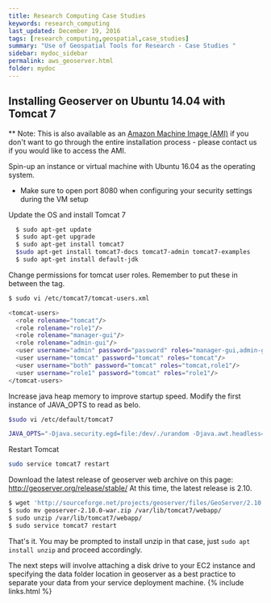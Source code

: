 ```yaml
---
title: Research Computing Case Studies
keywords: research_computing
last_updated: December 19, 2016
tags: [research_computing,geospatial,case_studies]
summary: "Use of Geospatial Tools for Research - Case Studies "
sidebar: mydoc_sidebar
permalink: aws_geoserver.html
folder: mydoc
---
```


## Installing Geoserver on Ubuntu 14.04 with Tomcat 7
** Note: This is also available as an [Amazon Machine Image (AMI)](http://docs.aws.amazon.com/AWSEC2/latest/UserGuide/AMIs.html) if you don't want to go through the entire installation process - please contact us if you would like to access the AMI.

Spin-up an instance or virtual machine with Ubuntu 16.04 as the operating system. 
  * Make sure to open port 8080 when configuring your security settings during the VM setup

Update the OS and install Tomcat 7

```bash
  $ sudo apt-get update
  $ sudo apt-get upgrade
  $ sudo apt-get install tomcat7
  $sudo apt-get install tomcat7-docs tomcat7-admin tomcat7-examples
  $ sudo apt-get install default-jdk
```

Change permissions for tomcat user roles. Remember to put these in between the <tomcat-users></tomcat-users> tag. 

```bash
$ sudo vi /etc/tomcat7/tomcat-users.xml

<tomcat-users>
  <role rolename="tomcat"/>
  <role rolename="role1"/>
  <role rolename="manager-gui"/>
  <role rolename="admin-gui"/>
  <user username="admin" password="password" roles="manager-gui,admin-gui"/>
  <user username="tomcat" password="tomcat" roles="tomcat"/>
  <user username="both" password="tomcat" roles="tomcat,role1"/>
  <user username="role1" password="tomcat" roles="role1"/>
</tomcat-users>
```

Increase java heap memory to improve startup speed. Modify the first instance of JAVA_OPTS to read as belo. 

```bash
$sudo vi /etc/default/tomcat7

JAVA_OPTS="-Djava.security.egd=file:/dev/./urandom -Djava.awt.headless=true -Xmx1024m -XX:MaxPermSize=512m -XX:+UseConcMarkSweepGC"

```

Restart Tomcat

```bash
sudo service tomcat7 restart
```

Download the latest release of geoserver web archive on this page: http://geoserver.org/release/stable/
At this time, the latest release is 2.10.

```bash
$ wget 'http://sourceforge.net/projects/geoserver/files/GeoServer/2.10.0/geoserver-2.10.0-war.zip'
$ sudo mv geoserver-2.10.0-war.zip /var/lib/tomcat7/webapp/
$ sudo unzip /var/lib/tomcat7/webapp/
$ sudo service tomcat7 restart
```

That's it. You may be prompted to install unzip in that case, just `sudo apt install unzip` and proceed accordingly. 

The next steps will involve attaching a disk drive to your EC2 instance and specifying the data folder location in geoserver as a best practice to separate your data from your service deployment machine. 
{% include links.html %}

